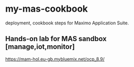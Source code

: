 # my-mas-cookbook
deployment, cookbook steps for Maximo Application Suite.

## Hands-on lab for MAS sandbox [manage,iot,monitor]

https://mam-hol.eu-gb.mybluemix.net/ocp_8.9/
